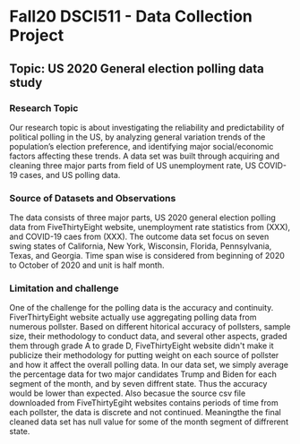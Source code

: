 # Fall20 DSCI511 - Data Collection Project

## Topic: US 2020 General election polling data study

### Research Topic

Our research topic is about investigating the reliability and predictability of political polling in the US, by analyzing general variation trends of the population’s election preference, and identifying major social/economic factors affecting these trends. A data set was built through acquiring and cleaning three major parts from field of US unemployment rate, US COVID-19 cases, and US polling data. 

### Source of Datasets and Observations

The data consists of three major parts, US 2020 general election polling data from FiveThirtyEight website, unemployment rate statistics from (XXX), and COVID-19 caes from (XXX). The outcome data set focus on seven swing states of California, New York, Wisconsin, Florida, Pennsylvania, Texas, and Georgia. Time span wise is considered from beginning of 2020 to October of 2020 and unit is half month.

### Limitation and challenge

One of the challenge for the polling data is the accuracy and continuity. FiverThirtyEight website actually use aggregating polling data from numerous pollster. Based on different hitorical accuracy of pollsters, sample size, their methodology to conduct data, and several other aspects, graded them through grade A to grade D, FiveThirtyEight website didn't make it publicize their methodology for putting weight on each source of pollster and how it affect the overall polling data. In our data set, we simply average the percentage data for two major candidates Trump and Biden for each segment of the month, and by seven diffrent state. Thus the accuracy would be lower than expected. Also becasue the source csv file downloaded from FiveThirtyEgiht websites contains periods of time from each pollster, the data is discrete and not continued. Meaningthe the final cleaned data set has null value for some of the month segment of diffrerent state.
